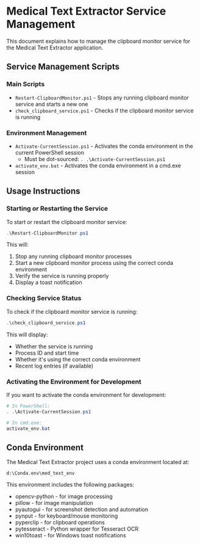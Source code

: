 # Medical Text Extractor Service Management

This document explains how to manage the clipboard monitor service for the Medical Text Extractor application.

## Service Management Scripts

### Main Scripts

- `Restart-ClipboardMonitor.ps1` - Stops any running clipboard monitor service and starts a new one
- `check_clipboard_service.ps1` - Checks if the clipboard monitor service is running

### Environment Management

- `Activate-CurrentSession.ps1` - Activates the conda environment in the current PowerShell session
  - Must be dot-sourced: `. .\Activate-CurrentSession.ps1`
- `activate_env.bat` - Activates the conda environment in a cmd.exe session

## Usage Instructions

### Starting or Restarting the Service

To start or restart the clipboard monitor service:

```powershell
.\Restart-ClipboardMonitor.ps1
```

This will:
1. Stop any running clipboard monitor processes
2. Start a new clipboard monitor process using the correct conda environment
3. Verify the service is running properly
4. Display a toast notification

### Checking Service Status

To check if the clipboard monitor service is running:

```powershell
.\check_clipboard_service.ps1
```

This will display:
- Whether the service is running
- Process ID and start time
- Whether it's using the correct conda environment
- Recent log entries (if available)

### Activating the Environment for Development

If you want to activate the conda environment for development:

```powershell
# In PowerShell:
. .\Activate-CurrentSession.ps1

# In cmd.exe:
activate_env.bat
```

## Conda Environment

The Medical Text Extractor project uses a conda environment located at:
```
d:\Conda.env\med_text_env
```

This environment includes the following packages:
- opencv-python - for image processing
- pillow - for image manipulation
- pyautogui - for screenshot detection and automation
- pynput - for keyboard/mouse monitoring
- pyperclip - for clipboard operations
- pytesseract - Python wrapper for Tesseract OCR
- win10toast - for Windows toast notifications
